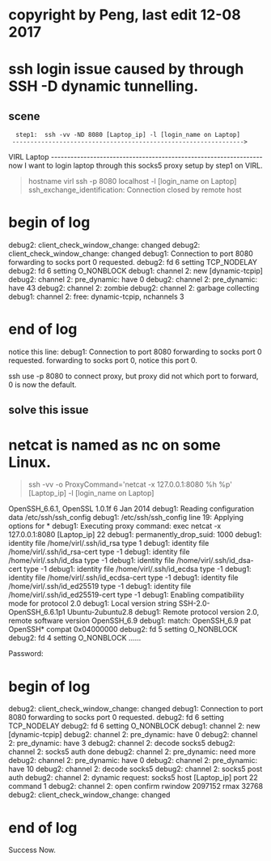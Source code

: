 # copyright by Peng, last edit 12-08 2017
# ssh login issue caused by through SSH -D dynamic tunnelling.
## scene
      step1:  ssh -vv -ND 8080 [Laptop_ip] -l [login_name on Laptop]
     ---------------------------------------------------------------->
VIRL                                                                    Laptop
     -----------------------------------------------------------------
now I want to login laptop through this socks5 proxy setup by step1 on VIRL.

> hostname
virl
> ssh -p 8080 localhost -l [login_name on Laptop]
ssh_exchange_identification: Connection closed by remote host

# begin of log
debug2: client_check_window_change: changed
debug2: client_check_window_change: changed
debug1: Connection to port 8080 forwarding to socks port 0 requested.
debug2: fd 6 setting TCP_NODELAY
debug2: fd 6 setting O_NONBLOCK
debug1: channel 2: new [dynamic-tcpip]
debug2: channel 2: pre_dynamic: have 0
debug2: channel 2: pre_dynamic: have 43
debug2: channel 2: zombie
debug2: channel 2: garbage collecting
debug1: channel 2: free: dynamic-tcpip, nchannels 3
# end of log

notice this line: debug1: Connection to port 8080 forwarding to socks port 0 requested.
forwarding to socks port 0, notice this port 0.

ssh use -p 8080 to connect proxy, but proxy did not which port to forward, 0 is now the default.

## solve this issue
# netcat is named as nc on some Linux.
> ssh -vv -o ProxyCommand='netcat -x 127.0.0.1:8080 %h %p' [Laptop_ip] -l [login_name on Laptop]

OpenSSH_6.6.1, OpenSSL 1.0.1f 6 Jan 2014
debug1: Reading configuration data /etc/ssh/ssh_config
debug1: /etc/ssh/ssh_config line 19: Applying options for *
debug1: Executing proxy command: exec netcat -x 127.0.0.1:8080 [Laptop_ip] 22
debug1: permanently_drop_suid: 1000
debug1: identity file /home/virl/.ssh/id_rsa type 1
debug1: identity file /home/virl/.ssh/id_rsa-cert type -1
debug1: identity file /home/virl/.ssh/id_dsa type -1
debug1: identity file /home/virl/.ssh/id_dsa-cert type -1
debug1: identity file /home/virl/.ssh/id_ecdsa type -1
debug1: identity file /home/virl/.ssh/id_ecdsa-cert type -1
debug1: identity file /home/virl/.ssh/id_ed25519 type -1
debug1: identity file /home/virl/.ssh/id_ed25519-cert type -1
debug1: Enabling compatibility mode for protocol 2.0
debug1: Local version string SSH-2.0-OpenSSH_6.6.1p1 Ubuntu-2ubuntu2.8
debug1: Remote protocol version 2.0, remote software version OpenSSH_6.9
debug1: match: OpenSSH_6.9 pat OpenSSH* compat 0x04000000
debug2: fd 5 setting O_NONBLOCK
debug2: fd 4 setting O_NONBLOCK
......

Password:

# begin of log
debug2: client_check_window_change: changed
debug1: Connection to port 8080 forwarding to socks port 0 requested.
debug2: fd 6 setting TCP_NODELAY
debug2: fd 6 setting O_NONBLOCK
debug1: channel 2: new [dynamic-tcpip]
debug2: channel 2: pre_dynamic: have 0
debug2: channel 2: pre_dynamic: have 3
debug2: channel 2: decode socks5
debug2: channel 2: socks5 auth done
debug2: channel 2: pre_dynamic: need more
debug2: channel 2: pre_dynamic: have 0
debug2: channel 2: pre_dynamic: have 10
debug2: channel 2: decode socks5
debug2: channel 2: socks5 post auth
debug2: channel 2: dynamic request: socks5 host [Laptop_ip] port 22 command 1
debug2: channel 2: open confirm rwindow 2097152 rmax 32768
debug2: client_check_window_change: changed
# end of log

Success Now.
